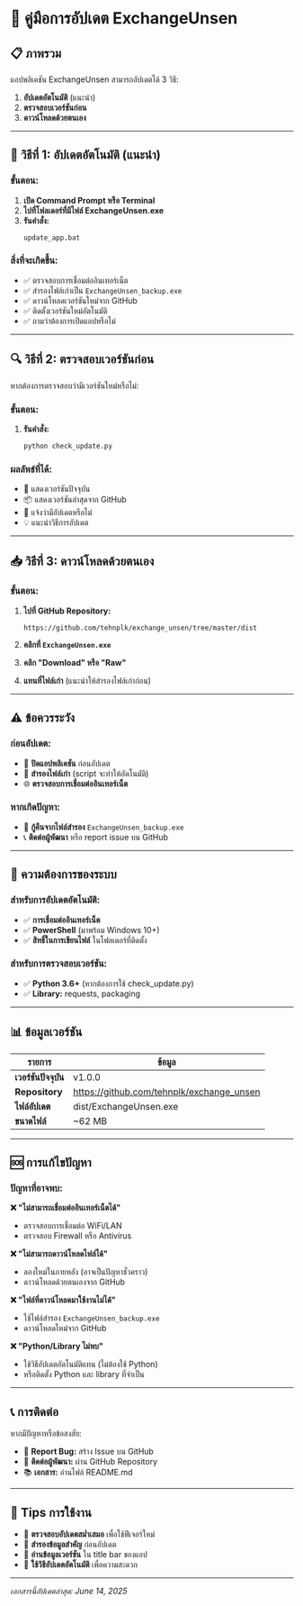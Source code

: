 # 🔄 คู่มือการอัปเดต ExchangeUnsen

## 📋 ภาพรวม

แอปพลิเคชัน ExchangeUnsen สามารถอัปเดตได้ 3 วิธี:
1. **อัปเดตอัตโนมัติ** (แนะนำ)
2. **ตรวจสอบเวอร์ชันก่อน**
3. **ดาวน์โหลดด้วยตนเอง**

---

## 🚀 วิธีที่ 1: อัปเดตอัตโนมัติ (แนะนำ)

### ขั้นตอน:
1. **เปิด Command Prompt หรือ Terminal**
2. **ไปที่โฟลเดอร์ที่มีไฟล์ ExchangeUnsen.exe**
3. **รันคำสั่ง:**
   ```bash
   update_app.bat
   ```

### สิ่งที่จะเกิดขึ้น:
- ✅ ตรวจสอบการเชื่อมต่ออินเทอร์เน็ต
- ✅ สำรองไฟล์เก่าเป็น `ExchangeUnsen_backup.exe`
- ✅ ดาวน์โหลดเวอร์ชันใหม่จาก GitHub
- ✅ ติดตั้งเวอร์ชันใหม่อัตโนมัติ
- ✅ ถามว่าต้องการเปิดแอปหรือไม่

---

## 🔍 วิธีที่ 2: ตรวจสอบเวอร์ชันก่อน

หากต้องการตรวจสอบว่ามีเวอร์ชันใหม่หรือไม่:

### ขั้นตอน:
1. **รันคำสั่ง:**
   ```bash
   python check_update.py
   ```

### ผลลัพธ์ที่ได้:
- 📱 แสดงเวอร์ชันปัจจุบัน
- 📦 แสดงเวอร์ชันล่าสุดจาก GitHub  
- 🎉 แจ้งว่ามีอัปเดตหรือไม่
- 💡 แนะนำวิธีการอัปเดต

---

## 📥 วิธีที่ 3: ดาวน์โหลดด้วยตนเอง

### ขั้นตอน:
1. **ไปที่ GitHub Repository:**
   ```
   https://github.com/tehnplk/exchange_unsen/tree/master/dist
   ```

2. **คลิกที่ `ExchangeUnsen.exe`**

3. **คลิก "Download" หรือ "Raw"**

4. **แทนที่ไฟล์เก่า** (แนะนำให้สำรองไฟล์เก่าก่อน)

---

## ⚠️ ข้อควรระวัง

### ก่อนอัปเดต:
- 🔐 **ปิดแอปพลิเคชัน** ก่อนอัปเดต
- 💾 **สำรองไฟล์เก่า** (script จะทำให้อัตโนมัติ)
- 🌐 **ตรวจสอบการเชื่อมต่ออินเทอร์เน็ต**

### หากเกิดปัญหา:
- 🔄 **กู้คืนจากไฟล์สำรอง** `ExchangeUnsen_backup.exe`
- 📞 **ติดต่อผู้พัฒนา** หรือ report issue บน GitHub

---

## 🔧 ความต้องการของระบบ

### สำหรับการอัปเดตอัตโนมัติ:
- ✅ **การเชื่อมต่ออินเทอร์เน็ต**
- ✅ **PowerShell** (มาพร้อม Windows 10+)
- ✅ **สิทธิ์ในการเขียนไฟล์** ในโฟลเดอร์ที่ติดตั้ง

### สำหรับการตรวจสอบเวอร์ชัน:
- ✅ **Python 3.6+** (หากต้องการใช้ check_update.py)
- ✅ **Library:** requests, packaging

---

## 📊 ข้อมูลเวอร์ชัน

| รายการ | ข้อมูล |
|--------|--------|
| **เวอร์ชันปัจจุบัน** | v1.0.0 |
| **Repository** | https://github.com/tehnplk/exchange_unsen |
| **ไฟล์อัปเดต** | dist/ExchangeUnsen.exe |
| **ขนาดไฟล์** | ~62 MB |

---

## 🆘 การแก้ไขปัญหา

### ปัญหาที่อาจพบ:

**❌ "ไม่สามารถเชื่อมต่ออินเทอร์เน็ตได้"**
- ตรวจสอบการเชื่อมต่อ WiFi/LAN
- ตรวจสอบ Firewall หรือ Antivirus

**❌ "ไม่สามารถดาวน์โหลดไฟล์ได้"**
- ลองใหม่ในภายหลัง (อาจเป็นปัญหาชั่วคราว)
- ดาวน์โหลดด้วยตนเองจาก GitHub

**❌ "ไฟล์ที่ดาวน์โหลดมาใช้งานไม่ได้"**
- ใช้ไฟล์สำรอง `ExchangeUnsen_backup.exe`
- ดาวน์โหลดใหม่จาก GitHub

**❌ "Python/Library ไม่พบ"**
- ใช้วิธีอัปเดตอัตโนมัติแทน (ไม่ต้องใช้ Python)
- หรือติดตั้ง Python และ library ที่จำเป็น

---

## 📞 การติดต่อ

หากมีปัญหาหรือข้อสงสัย:
- 🐛 **Report Bug:** สร้าง Issue บน GitHub
- 📧 **ติดต่อผู้พัฒนา:** ผ่าน GitHub Repository
- 📚 **เอกสาร:** อ่านไฟล์ README.md

---

## 🎯 Tips การใช้งาน

- 🔄 **ตรวจสอบอัปเดตสม่ำเสมอ** เพื่อใช้ฟีเจอร์ใหม่
- 💾 **สำรองข้อมูลสำคัญ** ก่อนอัปเดต
- 📱 **อ่านข้อมูลเวอร์ชัน** ใน title bar ของแอป
- 🚀 **ใช้วิธีอัปเดตอัตโนมัติ** เพื่อความสะดวก

---

*เอกสารนี้อัปเดตล่าสุด: June 14, 2025*
